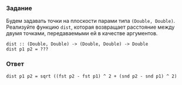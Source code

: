 ### Задание

Будем задавать точки на плоскости парами типа `(Double, Double)`. Реализуйте функцию `dist`, которая возвращает расстояние между двумя точками, передаваемыми ей в качестве аргументов.

```
dist :: (Double, Double) -> (Double, Double) -> Double
dist p1 p2 = ???
```

### Ответ

`dist p1 p2 = sqrt ((fst p2 - fst p1) ^ 2 + (snd p2 - snd p1) ^ 2)`
